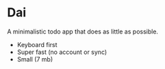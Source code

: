 # Dai

A minimalistic todo app that does as little as possible.

- Keyboard first
- Super fast (no account or sync)
- Small (7 mb)
